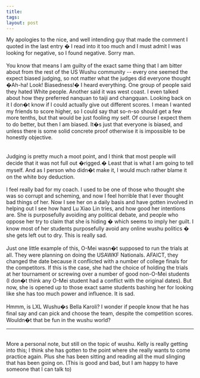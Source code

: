```yaml
---
title: 
tags: 
layout: post
---
```

My apologies to the nice, and well intending guy that made the comment I quoted in the last entry � I read into it too much and I must admit I was looking for negative, so I found negative.  Sorry man.<br /><br />You know that means I am guilty of the exact same thing that I am bitter about from the rest of the US Wushu community -- every one seemed the expect biased judging, so not matter what the judges did everyone thought �Ah-ha! Look! Biasedness!�  I heard everything.  One group of people said they hated White people.  Another said it was west coast.  I even talked about how they preferred nanquan to taiji and changquan.  Looking back on it I don�t know if I could actually give out different scores.  I mean I wanted my friends to score higher, so I could say that so-n-so should get a few more tenths, but that would be just fooling my self.  Of course I expect them to do better, but then I am biased.  It�s just that everyone is biased, and unless there is some solid concrete proof otherwise it is impossible to be honestly objective.  <br /><br />Judging is pretty much a moot point, and I think that most people will decide that it was not full out �rigged.�  Least that is what I am going to tell myself.  And as I person who didn�t make it, I would much rather blame it on the white boy deduction.<br /><br />I feel really bad for my coach.  I used to be one of those who thought she was so corrupt and scheming, and now I feel horrible that I ever thought bad things of her.  Now I see her on a daily basis and have gotten involved in helping out I see how hard Lu Xiao Lin tries, and how good her intentions are.  She is purposefully avoiding any political debate, and people who oppose her try to claim that she is hiding � which seems to imply her guilt.  I know most of her students purposefully avoid any online wushu politics � she gets left out to dry.  This is really sad. <br /><br />Just one little example of this, O-Mei wasn�t supposed to run the trials at all.  They were planning on doing the USAWKF Nationals.  AFAICT, they changed the date because it conflicted with a number of college finals for the competitors.  If this is the case, she had the choice of holding the trials at her tournament or screwing over a number of good non-O-Mei students (I don�t think any O-Mei student had a conflict with the original dates).  But now, she is opened up to those exact same students bashing her for looking like she has too much power and influence.  It is sad. <br /><br />Hmmm, is LXL Wushu�s Bella Karoli?  I wonder if people know that he has final say and can pick and choose the team, despite the competition scores.  Wouldn�t that be fun in the wushu world?<br /><hr><br />More a personal note, but still on the topic of wushu.  Kelly is really getting into this; I think she has gotten to the point where she really wants to come practice again. Plus she has been sitting and reading all the mud slinging that has been going on.  (This is good and bad, but I am happy to have someone that I can talk to)
